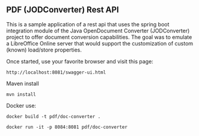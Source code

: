 ## PDF (JODConverter) Rest API

This is a sample application of a rest api that uses the spring boot integration module of the Java OpenDocument Converter (JODConverter) project to offer document conversion capabilities. The goal was to emulate a LibreOffice Online server that
would support the customization of custom (known) load/store properties.

Once started, use your favorite browser and visit this page:

```
http://localhost:8081/swagger-ui.html
```

Maven install
```
mvn install
```

Docker use: 
```
docker build -t pdf/doc-converter . 
```
```
docker run -it -p 8084:8081 pdf/doc-converter
```